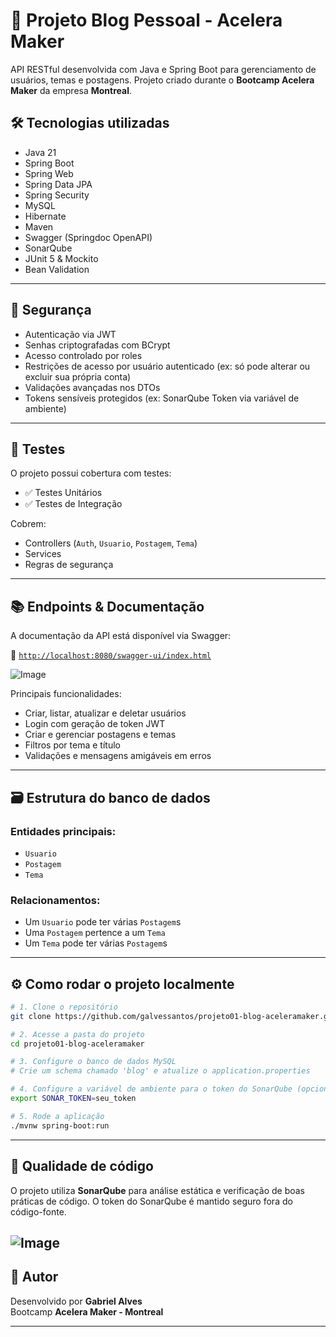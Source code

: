 # 📝 Projeto Blog Pessoal - Acelera Maker

API RESTful desenvolvida com Java e Spring Boot para gerenciamento de usuários, temas e postagens. Projeto criado durante o **Bootcamp Acelera Maker** da empresa **Montreal**.

## 🛠️ Tecnologias utilizadas

- Java 21
- Spring Boot
- Spring Web
- Spring Data JPA
- Spring Security
- MySQL
- Hibernate
- Maven
- Swagger (Springdoc OpenAPI)
- SonarQube
- JUnit 5 & Mockito
- Bean Validation

---

## 🔐 Segurança

- Autenticação via JWT
- Senhas criptografadas com BCrypt
- Acesso controlado por roles
- Restrições de acesso por usuário autenticado (ex: só pode alterar ou excluir sua própria conta)
- Validações avançadas nos DTOs
- Tokens sensíveis protegidos (ex: SonarQube Token via variável de ambiente)

---

## 🧪 Testes

O projeto possui cobertura com testes:

- ✅ Testes Unitários
- ✅ Testes de Integração

Cobrem:
- Controllers (`Auth`, `Usuario`, `Postagem`, `Tema`)
- Services
- Regras de segurança

---

## 📚 Endpoints & Documentação

A documentação da API está disponível via Swagger:

🔗 [`http://localhost:8080/swagger-ui/index.html`](http://localhost:8080/swagger-ui/index.html)

![Image](https://github.com/user-attachments/assets/9dbb77da-9400-480a-99ba-a34a07d61742)

Principais funcionalidades:

- Criar, listar, atualizar e deletar usuários
- Login com geração de token JWT
- Criar e gerenciar postagens e temas
- Filtros por tema e título
- Validações e mensagens amigáveis em erros

---

## 🗃️ Estrutura do banco de dados

### Entidades principais:

- `Usuario`
- `Postagem`
- `Tema`

### Relacionamentos:

- Um `Usuario` pode ter várias `Postagem`s  
- Uma `Postagem` pertence a um `Tema`  
- Um `Tema` pode ter várias `Postagem`s

---

## ⚙️ Como rodar o projeto localmente

```bash
# 1. Clone o repositório
git clone https://github.com/galvessantos/projeto01-blog-aceleramaker.git

# 2. Acesse a pasta do projeto
cd projeto01-blog-aceleramaker

# 3. Configure o banco de dados MySQL
# Crie um schema chamado 'blog' e atualize o application.properties

# 4. Configure a variável de ambiente para o token do SonarQube (opcional)
export SONAR_TOKEN=seu_token

# 5. Rode a aplicação
./mvnw spring-boot:run
```

---

## 🔎 Qualidade de código

O projeto utiliza **SonarQube** para análise estática e verificação de boas práticas de código. O token do SonarQube é mantido seguro fora do código-fonte.

![Image](https://github.com/user-attachments/assets/fd4ff623-88b8-4d3a-8de7-15c69158b223)
---

## 👤 Autor

Desenvolvido por **Gabriel Alves**  
Bootcamp **Acelera Maker - Montreal**

---



